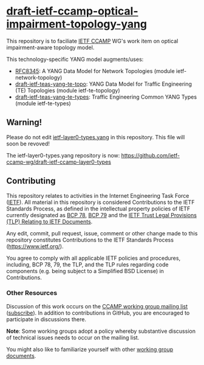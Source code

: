 # [draft-ietf-ccamp-optical-impairment-topology-yang](https://datatracker.ietf.org/doc/draft-ietf-ccamp-optical-impairment-topology-yang/)
This repository is to faciliate [IETF CCAMP](https://datatracker.ietf.org/wg/ccamp/documents/) WG's work item on optical impairment-aware topology model.

This technology-specific YANG model augments/uses:
* [RFC8345](https://tools.ietf.org/html/rfc8345): A YANG Data Model for Network Topologies (module ietf-network-topology)
* [draft-ietf-teas-yang-te-topo](https://datatracker.ietf.org/doc/draft-ietf-teas-yang-te-topo/): YANG Data Model for Traffic Engineering (TE) Topologies (module ietf-te-topology)
* [draft-ietf-teas-yang-te-types](https://datatracker.ietf.org/doc/draft-ietf-teas-yang-te-types/): Traffic Engineering Common YANG Types (module ietf-te-types)

## Warning!
Please do not edit [ietf-layer0-types.yang](https://github.com/ietf-ccamp-wg/ietf-optical-impairment-yang/blob/master/ietf-layer0-types.yang) in this repository. This file will soon be revoved!

The ietf-layer0-types.yang repository is now: https://github.com/ietf-ccamp-wg/draft-ietf-ccamp-layer0-types

## Contributing

This repository relates to activities in the Internet Engineering Task Force
([IETF](https://www.ietf.org/)). All material in this repository is considered
Contributions to the IETF Standards Process, as defined in the intellectual
property policies of IETF currently designated as
[BCP 78](https://www.rfc-editor.org/info/bcp78),
[BCP 79](https://www.rfc-editor.org/info/bcp79) and the
[IETF Trust Legal Provisions (TLP) Relating to IETF Documents](http://trustee.ietf.org/trust-legal-provisions.html).

Any edit, commit, pull request, issue, comment or other change made to this
repository constitutes Contributions to the IETF Standards Process
(https://www.ietf.org/).

You agree to comply with all applicable IETF policies and procedures, including,
BCP 78, 79, the TLP, and the TLP rules regarding code components (e.g. being
subject to a Simplified BSD License) in Contributions.


### Other Resources

Discussion of this work occurs on the
[CCAMP working group mailing list](https://mailarchive.ietf.org/arch/browse/ccamp/)
([subscribe](https://www.ietf.org/mailman/listinfo/ccamp)).  In addition to
contributions in GitHub, you are encouraged to participate in discussions there.

**Note**: Some working groups adopt a policy whereby substantive discussion of
technical issues needs to occur on the mailing list.

You might also like to familiarize yourself with other
[working group documents](https://datatracker.ietf.org/wg/ccamp/documents/).
